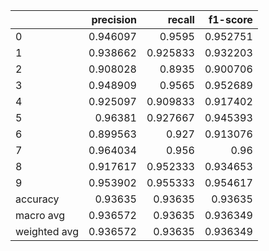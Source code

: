 |              |   precision |   recall |   f1-score |
|:-------------|------------:|---------:|-----------:|
| 0            |    0.946097 | 0.9595   |   0.952751 |
| 1            |    0.938662 | 0.925833 |   0.932203 |
| 2            |    0.908028 | 0.8935   |   0.900706 |
| 3            |    0.948909 | 0.9565   |   0.952689 |
| 4            |    0.925097 | 0.909833 |   0.917402 |
| 5            |    0.96381  | 0.927667 |   0.945393 |
| 6            |    0.899563 | 0.927    |   0.913076 |
| 7            |    0.964034 | 0.956    |   0.96     |
| 8            |    0.917617 | 0.952333 |   0.934653 |
| 9            |    0.953902 | 0.955333 |   0.954617 |
| accuracy     |    0.93635  | 0.93635  |   0.93635  |
| macro avg    |    0.936572 | 0.93635  |   0.936349 |
| weighted avg |    0.936572 | 0.93635  |   0.936349 |